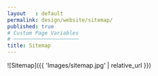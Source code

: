 ```yaml
---
layout   : default
permalink: design/website/sitemap/
published: true
# Custom Page Variables
# ─────────────────────
title: Sitemap
---
```

 ![Sitemap]({{ 'Images/sitemap.jpg' | relative_url }})